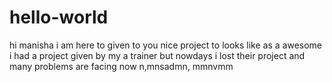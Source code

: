 # hello-world
hi manisha
i am here to given to you nice project to looks like as a awesome 
i had a project given by my a trainer but nowdays i lost their project and
many problems are facing now 
n,mnsadmn,
mmnvmm
